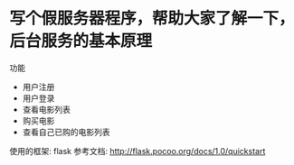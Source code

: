 # 写个假服务器程序，帮助大家了解一下，后台服务的基本原理
功能
* 用户注册
* 用户登录
* 查看电影列表
* 购买电影
* 查看自己已购的电影列表

使用的框架: flask
参考文档: http://flask.pocoo.org/docs/1.0/quickstart
